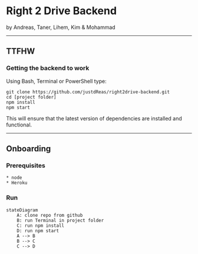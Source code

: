 # Right 2 Drive Backend
by Andreas, Taner, Lihem, Kim & Mohammad

---
## TTFHW
### Getting the backend to work
Using Bash, Terminal or PowerShell type:

```
git clone https://github.com/justdReas/right2drive-backend.git
cd [project folder]
npm install
npm start
```
This will ensure that the latest version of dependencies are installed and functional.

---
## Onboarding
### Prerequisites

```
* node
* Heroku
```

### Run


```mermaid
stateDiagram
    A: clone repo from github
    B: run Terminal in project folder
    C: run npm install
    D: run npm start
    A --> B
    B --> C
    C --> D
```
